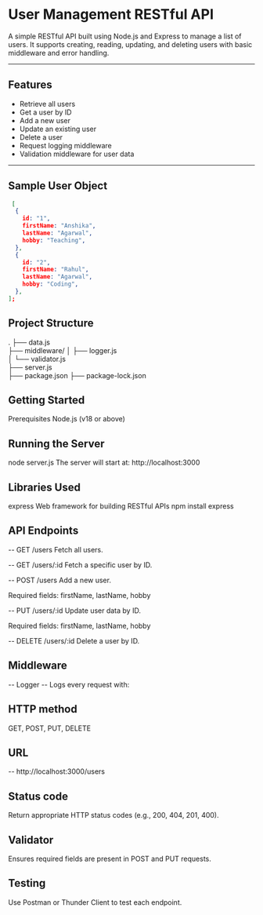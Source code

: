 # User Management RESTful API

A simple RESTful API built using Node.js and Express to manage a list of users. It supports creating, reading, updating, and deleting users with basic middleware and error handling.

---

## Features

- Retrieve all users
- Get a user by ID
- Add a new user
- Update an existing user
- Delete a user
- Request logging middleware
- Validation middleware for user data

---

## Sample User Object

```json
 [
  {
    id: "1",
    firstName: "Anshika",
    lastName: "Agarwal",
    hobby: "Teaching",
  },
  {
    id: "2",
    firstName: "Rahul",
    lastName: "Agarwal",
    hobby: "Coding",
  },
];
```

## Project Structure
.
├── data.js                
├── middleware/
│   ├── logger.js          
│   └── validator.js       
├── server.js              
├── package.json
├── package-lock.json


## Getting Started

Prerequisites
Node.js (v18 or above)

## Running the Server
node server.js
The server will start at: http://localhost:3000

## Libraries Used
express	Web framework for building RESTful APIs
npm install express

## API Endpoints

-- GET /users
Fetch all users.

-- GET /users/:id
Fetch a specific user by ID.

-- POST /users
Add a new user.

Required fields: firstName, lastName, hobby

-- PUT /users/:id
Update user data by ID.

Required fields: firstName, lastName, hobby

-- DELETE /users/:id
Delete a user by ID.

## Middleware

-- Logger
-- Logs every request with:

## HTTP method
GET, POST, PUT, DELETE

## URL
-- http://localhost:3000/users


## Status code
Return appropriate HTTP status codes (e.g., 200, 404, 201, 400).

## Validator
Ensures required fields are present in POST and PUT requests.

## Testing
Use Postman or Thunder Client to test each endpoint.
```

